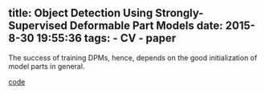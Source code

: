 title: Object Detection Using Strongly-Supervised Deformable Part Models
date: 2015-8-30 19:55:36
tags: 
    - CV
    - paper
---

The success of training DPMs, hence, depends on the good initialization of model parts in general.



<!--more-->
[code](http://www.csc.kth.se/cvap/DPM/part_sup.html)